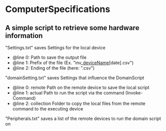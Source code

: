 # ComputerSpecifications

A simple script to retrieve some  hardware information
-
"Settings.txt" saves Settings for the local device
-  @line 0: Path to save the output file
-  @line 1: Prefix of the file (Ex. "inv_[deviceName](_)[date].csv")
-  @line 2: Ending of the file (here: ".csv")
 
"domainSetting.txt" saves Settings that influence the DomainScript
-  @line 0: remote Path on the remote device to save the local script
-  @line 1: actual Path to run the script via the command (Invoke-Command)
-  @line 2: collection Folder to copy the local files from the remote command to the executing device
 
"Peripherals.txt" saves a list of the remote devices to run the domain script on
